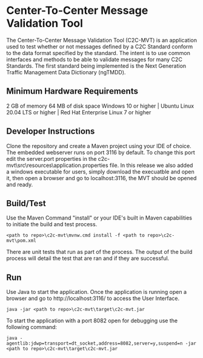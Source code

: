 # Center-To-Center Message Validation Tool
The Center-To-Center Message Validation Tool (C2C-MVT) is an application used to test whether or not messages defined by a C2C Standard conform to the data format specified by the standard. The intent is to use common interfaces and methods to be able to validate messages for many C2C Standards. The first standard being implemented is the Next Generation Traffic Management Data Dictionary (ngTMDD).

## Minimum Hardware Requirements
2 GB of memory
64 MB of disk space
Windows 10 or higher | Ubuntu Linux 20.04 LTS or higher | Red Hat Enterprise Linux 7 or higher

## Developer Instructions
Clone the repository and create a Maven project using your IDE of choice. The embedded webserver runs on port 3116 by default. To change this port edit the server.port properties in the c2c-mvt\src\resources\application.properties file.
In this release we also added a windows executable for users, simply download the execuatble and open it, then open a browser and go to localhost:3116,
the MVT should be opened and ready.

## Build/Test
Use the Maven Command "install" or your IDE's built in Maven capabilities to initiate the build and test process. 
```
<path to repo>\c2c-mvt\mvnw.cmd install -f <path to repo>\c2c-mvt\pom.xml
```

There are unit tests that run as part of the process. The output of the build process will detail the test that are ran and if they are successful.

## Run
Use Java to start the application. Once the application is running open a browser and go to http://localhost:3116/ to access the User Interface.
```
java -jar <path to repo>\c2c-mvt\target\c2c-mvt.jar
```

To start the application with a port 8082 open for debugging use the following command:
```
java -agentlib:jdwp=transport=dt_socket,address=8082,server=y,suspend=n -jar <path to repo>\c2c-mvt\target\c2c-mvt.jar
```

